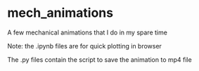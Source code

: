 # mech_animations

A few mechanical animations that I do in my spare time

Note: 
the .ipynb files are for quick plotting in browser

The .py files contain the script to save the animation to mp4 file

